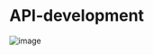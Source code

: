 # API-development  
![image](https://github.com/user-attachments/assets/e94e3031-d077-4581-866f-202ad7e26642)
